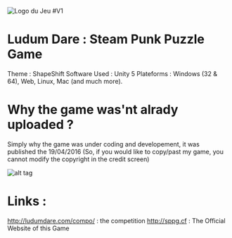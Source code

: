 ![Logo du Jeu #V1](http://mc.toysdisney.com/SPPG%20Logo%20GH.png)
# Ludum Dare : Steam Punk Puzzle Game
Theme : ShapeShift
Software Used : Unity 5
Plateforms : Windows (32 & 64), Web, Linux, Mac (and much more).

# Why the game was'nt alrady uploaded ?
Simply why the game was under coding and developement, it was published the 19/04/2016 (So, if you would like to copy/past my game, you cannot modify the copyright in the credit screen)



![alt tag](http://ludumdare.com/compo/wp-content/themes/ludum/povimg/LDLogo2015.png)

# Links :
http://ludumdare.com/compo/ : the competition
http://sppg.cf : The Official Website of this Game

